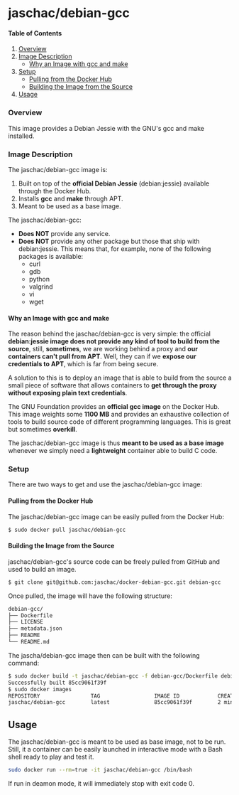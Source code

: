 # jaschac/debian-gcc
#### Table of Contents
1. [Overview](#overview)
2. [Image Description](#image-description)
    * [Why an Image with gcc and make](#why-an-image-with-gcc-and-make)
3. [Setup](#setup)
    * [Pulling from the Docker Hub](#pulling-from-the-docker-hub)
    * [Building the Image from the Source](#building-the-image-from-the-source)
4. [Usage](#usage)

### Overview
This image provides a Debian Jessie with the GNU's gcc and make installed.

### Image Description
The jaschac/debian-gcc image is:

 1. Built on top of the **official Debian Jessie** (debian:jessie) available through the Docker Hub.
 2. Installs **gcc** and **make** through APT.
 3. Meant to be used as a base image.

The jaschac/debian-gcc:

 - **Does NOT** provide any service.
 - **Does NOT** provide any other package but those that ship with debian:jessie. This means that, for example, none of the following packages is available:
	 - curl
	 - gdb
	 - python
	 - valgrind
	 - vi
	 - wget

#### Why an Image with gcc and make
The reason behind the jaschac/debian-gcc is very simple: the official **debian:jessie image does not provide any kind of tool to build from the source**, still, **sometimes**, we are working behind a proxy and **our containers can't pull from APT**. Well, they can if we **expose our credentials to APT**, which is far from being secure.

A solution to this is to deploy an image that is able to build from the source a small piece of software that allows containers to **get through the proxy without exposing plain text credentials**.

The GNU Foundation provides an **official gcc image** on the Docker Hub. This image weights some **1100 MB** and provides an exhaustive collection of tools to build source code of different programming languages. This is great but sometimes **overkill**.

The jaschac/debian-gcc image is thus **meant to be used as a base image** whenever we simply need a **lightweight** container able to build C code.

### Setup
There are two ways to get and use the jaschac/debian-gcc image:

#### Pulling from the Docker Hub
The jaschac/debian-gcc image can be easily pulled from the Docker Hub:

```bash
$ sudo docker pull jaschac/debian-gcc
```

#### Building the Image from the Source
jaschac/debian-gcc's source code can be freely pulled from GitHub and used to build an image.

```bash
$ git clone git@github.com:jaschac/docker-debian-gcc.git debian-gcc
```

 Once pulled, the image will have the following structure:
```bash
debian-gcc/
├── Dockerfile
├── LICENSE
├── metadata.json
├── README
└── README.md
```

The jascha/debian-gcc image then can be built with the following command:

```bash
$ sudo docker build -t jaschac/debian-gcc -f debian-gcc/Dockerfile debian-gcc/
Successfully built 85cc9061f39f
$ sudo docker images
REPOSITORY                TAG                 IMAGE ID            CREATED             VIRTUAL SIZE
jaschac/debian-gcc        latest              85cc9061f39f        2 minutes ago       226.4 MB
```

## Usage
The jaschac/debian-gcc is meant to be used as base image, not to be run. Still, it a container can be easily launched in interactive mode with a Bash shell ready to play and test it.
```bash
sudo docker run --rm=true -it jaschac/debian-gcc /bin/bash
```
If run in deamon mode, it will immediately stop with exit code 0.

